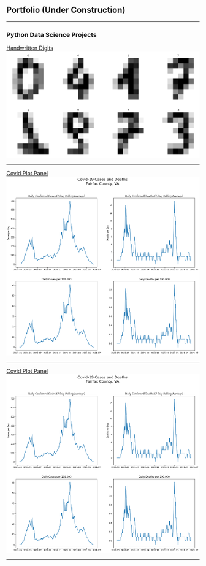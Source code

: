 ## Portfolio (Under Construction)

---

### Python Data Science Projects 

[Handwritten Digits](/projects/handwritten_digits_classifier)
<img src="images/handwritten_digits.png?raw=true"/>

---
[Covid Plot Panel](/projects/covid_counties_fairfax.html)
<img src="images/output_8_0.png?raw=true"/>

---
[Covid Plot Panel](/projects/covid_counties_fairfax.html)
<img src="images/output_8_0.png?raw=true"/>

---
